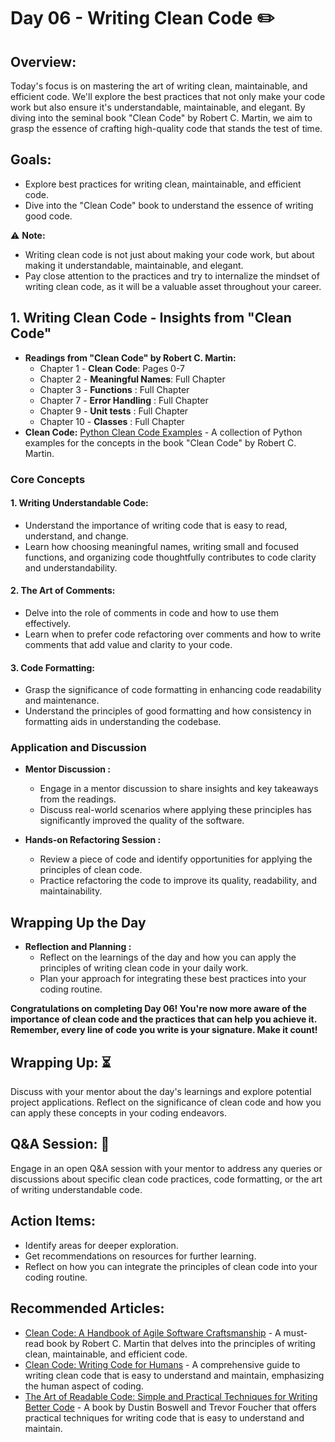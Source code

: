 
# Day 06 - Writing Clean Code :pencil2:

## Overview:
Today's focus is on mastering the art of writing clean, maintainable, and efficient code. We'll explore the best practices that not only make your code work but also ensure it's understandable, maintainable, and elegant. By diving into the seminal book "Clean Code" by Robert C. Martin, we aim to grasp the essence of crafting high-quality code that stands the test of time.

## **Goals:** 
- Explore best practices for writing clean, maintainable, and efficient code.
- Dive into the "Clean Code" book to understand the essence of writing good code.

:warning: **Note:**
- Writing clean code is not just about making your code work, but about making it understandable, maintainable, and elegant.
- Pay close attention to the practices and try to internalize the mindset of writing clean code, as it will be a valuable asset throughout your career.

## 1. Writing Clean Code - Insights from "Clean Code"

- **Readings from "Clean Code" by Robert C. Martin:**
  - Chapter 1 - **Clean Code**: Pages 0-7
  - Chapter 2 -  **Meaningful Names**: Full Chapter
  - Chapter 3 - **Functions** : Full Chapter
  - Chapter 7 - **Error Handling** : Full Chapter
  - Chapter 9 - **Unit tests** : Full Chapter
  - Chapter 10 - **Classes** : Full Chapter
- **Clean Code:** [Python Clean Code Examples](https://github.com/zedr/clean-code-python) - A collection of Python examples for the concepts in the book "Clean Code" by Robert C. Martin.
### Core Concepts

#### 1. **Writing Understandable Code:**
   - Understand the importance of writing code that is easy to read, understand, and change.
   - Learn how choosing meaningful names, writing small and focused functions, and organizing code thoughtfully contributes to code clarity and understandability.

#### 2. **The Art of Comments:**
   - Delve into the role of comments in code and how to use them effectively.
   - Learn when to prefer code refactoring over comments and how to write comments that add value and clarity to your code.

#### 3. **Code Formatting:**
   - Grasp the significance of code formatting in enhancing code readability and maintenance.
   - Understand the principles of good formatting and how consistency in formatting aids in understanding the codebase.

### Application and Discussion

- **Mentor Discussion :**
  - Engage in a mentor discussion to share insights and key takeaways from the readings.
  - Discuss real-world scenarios where applying these principles has significantly improved the quality of the software.

- **Hands-on Refactoring Session :**
  - Review a piece of code and identify opportunities for applying the principles of clean code.
  - Practice refactoring the code to improve its quality, readability, and maintainability.

## Wrapping Up the Day

- **Reflection and Planning :**
  - Reflect on the learnings of the day and how you can apply the principles of writing clean code in your daily work.
  - Plan your approach for integrating these best practices into your coding routine.

**Congratulations on completing Day 06! You're now more aware of the importance of clean code and the practices that can help you achieve it. Remember, every line of code you write is your signature. Make it count!**

## Wrapping Up: :hourglass_flowing_sand:
Discuss with your mentor about the day's learnings and explore potential project applications. Reflect on the significance of clean code and how you can apply these concepts in your coding endeavors.

## **Q&A Session:** :raising_hand:
Engage in an open Q&A session with your mentor to address any queries or discussions about specific clean code practices, code formatting, or the art of writing understandable code.

## Action Items:
- Identify areas for deeper exploration.
- Get recommendations on resources for further learning.
- Reflect on how you can integrate the principles of clean code into your coding routine.

## Recommended Articles:
- [Clean Code: A Handbook of Agile Software Craftsmanship](https://www.amazon.com/Clean-Code-Handbook-Software-Craftsmanship/dp/0132350882) - A must-read book by Robert C. Martin that delves into the principles of writing clean, maintainable, and efficient code.
- [Clean Code: Writing Code for Humans](https://www.freecodecamp.org/news/clean-code-writing-code-for-humans/) - A comprehensive guide to writing clean code that is easy to understand and maintain, emphasizing the human aspect of coding.
- [The Art of Readable Code: Simple and Practical Techniques for Writing Better Code](https://www.amazon.com/Art-Readable-Code-Practical-Techniques/dp/0596802293) - A book by Dustin Boswell and Trevor Foucher that offers practical techniques for writing code that is easy to understand and maintain.
